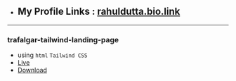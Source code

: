 - ## My Profile Links : [rahuldutta.bio.link](https://rahuldutta.bio.link)

---

### trafalgar-tailwind-landing-page
  - using `html` `Tailwind CSS`
  - [Live](https://irahuldutta02.github.io/web-dev-projects-01/trafalgar-tailwind-landing-page/dist/)
  - [Download](https://minhaskamal.github.io/DownGit/#/home?url=https://github.com/irahuldutta02/web-dev-projects-01/tree/main/trafalgar-tailwind-landing-page)